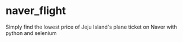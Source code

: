 # naver_flight
Simply find the lowest price of Jeju Island's plane ticket on Naver with python and selenium
